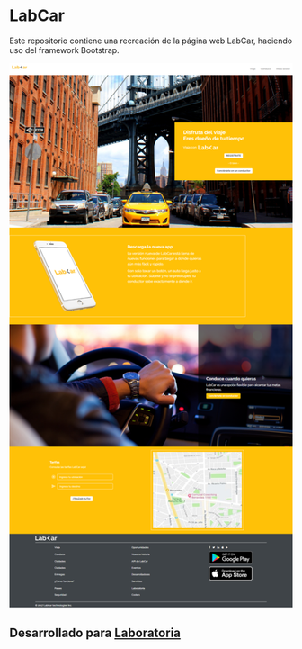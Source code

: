 # LabCar
Este repositorio contiene una recreación de la página web LabCar, haciendo uso del framework Bootstrap.

![Desktop](assets/docs/desktop.png)

## Desarrollado para [Laboratoria](http://laboratoria.la) 


